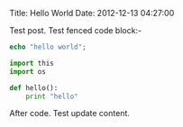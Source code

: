 Title: Hello World
Date: 2012-12-13 04:27:00

Test post. Test fenced code block:-

```php
echo "hello world";
```

```python
import this
import os

def hello():
    print "hello"
```

After code. Test update content.
